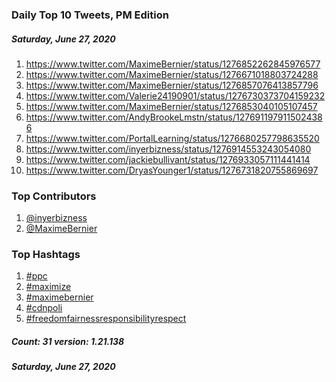 ### Daily Top 10 Tweets, PM Edition
##### Saturday, June 27, 2020
 1) https://www.twitter.com/MaximeBernier/status/1276852262845976577
 2) https://www.twitter.com/MaximeBernier/status/1276671018803724288
 3) https://www.twitter.com/MaximeBernier/status/1276857076413857796
 4) https://www.twitter.com/Valerie24190901/status/1276730373704159232
 5) https://www.twitter.com/MaximeBernier/status/1276853040105107457
 6) https://www.twitter.com/AndyBrookeLmstn/status/1276911979115024386
 7) https://www.twitter.com/PortalLearning/status/1276680257798635520
 8) https://www.twitter.com/inyerbizness/status/1276914553243054080
 9) https://www.twitter.com/jackiebullivant/status/1276933057111441414
10) https://www.twitter.com/DryasYounger1/status/1276731820755869697

### Top Contributors
  1) [@inyerbizness](https://www.twitter.com/inyerbizness)
  2) [@MaximeBernier](https://www.twitter.com/MaximeBernier)


### Top Hashtags

  1) [#ppc](https://www.twitter.com/hashtag/ppc)
  2) [#maximize](https://www.twitter.com/hashtag/maximize)
  3) [#maximebernier](https://www.twitter.com/hashtag/maximebernier)
  4) [#cdnpoli](https://www.twitter.com/hashtag/cdnpoli)
  5) [#freedomfairnessresponsibilityrespect](https://www.twitter.com/hashtag/freedomfairnessresponsibilityrespect)

##### Count: 31	version: 1.21.138
##### Saturday, June 27, 2020

